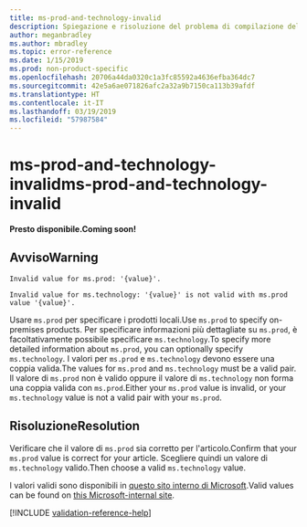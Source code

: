 ```yaml
---
title: ms-prod-and-technology-invalid
description: Spiegazione e risoluzione del problema di compilazione della documentazione ms-prod-and-technology-invalid
author: meganbradley
ms.author: mbradley
ms.topic: error-reference
ms.date: 1/15/2019
ms.prod: non-product-specific
ms.openlocfilehash: 20706a44da0320c1a3fc85592a4636efba364dc7
ms.sourcegitcommit: 42e5a6ae071826afc2a32a9b7150ca113b39afdf
ms.translationtype: HT
ms.contentlocale: it-IT
ms.lasthandoff: 03/19/2019
ms.locfileid: "57987584"
---
```

# <a name="ms-prod-and-technology-invalid"></a><span data-ttu-id="fa255-103">ms-prod-and-technology-invalid</span><span class="sxs-lookup"><span data-stu-id="fa255-103">ms-prod-and-technology-invalid</span></span>

<span data-ttu-id="fa255-104">**Presto disponibile.**</span><span class="sxs-lookup"><span data-stu-id="fa255-104">**Coming soon!**</span></span>

## <a name="warning"></a><span data-ttu-id="fa255-105">Avviso</span><span class="sxs-lookup"><span data-stu-id="fa255-105">Warning</span></span>

`Invalid value for ms.prod: '{value}'.`

`Invalid value for ms.technology: '{value}' is not valid with ms.prod value '{value}'.`

<span data-ttu-id="fa255-106">Usare `ms.prod` per specificare i prodotti locali.</span><span class="sxs-lookup"><span data-stu-id="fa255-106">Use `ms.prod` to specify on-premises products.</span></span> <span data-ttu-id="fa255-107">Per specificare informazioni più dettagliate su `ms.prod`, è facoltativamente possibile specificare `ms.technology`.</span><span class="sxs-lookup"><span data-stu-id="fa255-107">To specify more detailed information about `ms.prod`, you can optionally specify `ms.technology`.</span></span> <span data-ttu-id="fa255-108">I valori per `ms.prod` e `ms.technology` devono essere una coppia valida.</span><span class="sxs-lookup"><span data-stu-id="fa255-108">The values for `ms.prod` and `ms.technology` must be a valid pair.</span></span> <span data-ttu-id="fa255-109">Il valore di `ms.prod` non è valido oppure il valore di `ms.technology` non forma una coppia valida con `ms.prod`.</span><span class="sxs-lookup"><span data-stu-id="fa255-109">Either your `ms.prod` value is invalid, or your `ms.technology` value is not a valid pair with your `ms.prod`.</span></span>

## <a name="resolution"></a><span data-ttu-id="fa255-110">Risoluzione</span><span class="sxs-lookup"><span data-stu-id="fa255-110">Resolution</span></span>

<span data-ttu-id="fa255-111">Verificare che il valore di `ms.prod` sia corretto per l'articolo.</span><span class="sxs-lookup"><span data-stu-id="fa255-111">Confirm that your `ms.prod` value is correct for your article.</span></span> <span data-ttu-id="fa255-112">Scegliere quindi un valore di `ms.technology` valido.</span><span class="sxs-lookup"><span data-stu-id="fa255-112">Then choose a valid `ms.technology` value.</span></span>

<span data-ttu-id="fa255-113">I valori validi sono disponibili in [questo sito interno di Microsoft](https://docsmetadatatool.azurewebsites.net/allowlists).</span><span class="sxs-lookup"><span data-stu-id="fa255-113">Valid values can be found on [this Microsoft-internal site](https://docsmetadatatool.azurewebsites.net/allowlists).</span></span>

<!--make sure to add this file to your includes folder and verify the path-->
[!INCLUDE [validation-reference-help](includes/validation-reference-help.md)]
